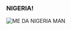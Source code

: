 ### NIGERIA!
![ME DA NIGERIA MAN](https://www.google.com/url?sa=i&url=https%3A%2F%2Fwww.manufacturersnigeria.org%2FDGBlog_AboutMe&psig=AOvVaw2tZ4jchewFUHWb1546puQm&ust=1611850431559000&source=images&cd=vfe&ved=0CAIQjRxqFwoTCKDu7_bAvO4CFQAAAAAdAAAAABAD)
<!--
**seanbutbased/seanbutbased** is a ✨ _special_ ✨ repository because its `README.md` (this file) appears on your GitHub profile.

Here are some ideas to get you started:

- 🔭 I’m currently working on ...
- 🌱 I’m currently learning ...
- 👯 I’m looking to collaborate on ...
- 🤔 I’m looking for help with ...
- 💬 Ask me about ...
- 📫 How to reach me: ...
- 😄 Pronouns: ...
- ⚡ Fun fact: ...
-->
